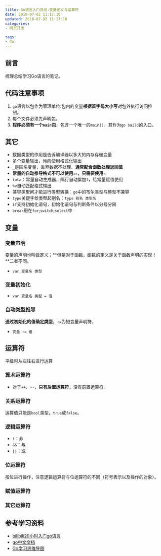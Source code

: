 ```yaml
---
title: Go语言入门总结:变量定义与运算符
date: 2018-07-02 11:17:10
updated: 2018-07-02 11:17:10
categories:
- 网页开发

tags:
- Go
---
```

## 前言
梳理总结学习Go语言的笔记。

<!-- more -->
## 代码注意事项
1. `go`语言以包作为管理单位:包内的变量**根据首字母大小写**对包外执行访问控制。
2. 每个文件必须先声明包。
3. **程序必须有一个`main`包**，包含一个唯一的`main()`，其作为`go build`的入口。


## 其它
- 数据类型的作用是告诉编译器以多大的内存存储变量
- 多个变量输出，倾向使用格式化输出
- `_`是匿名变量，丢弃数据不处理。**通常配合函数处理返回值**
- **常量的自动推导格式不可以使用`:=`，只需要使用`=`**
- `iota`：常量自动生成器，隔行自动累加`1`，给常量赋值使用
- `%v`自动匹配格式输出
- 兼容类型间才能进行类型转换：`go`中的布尔类型与整型不兼容
- `type`关键字给类型起别名：`type 别名 类型名`
- `if`支持初始化语句，初始化语句与判断条件以分号分隔
- `break`用在`for`;`switch`;`select`中

## 变量
### 变量声明
变量的声明也叫做定义；**但是对于函数，函数的定义是关于函数声明的实现！**二者不同。
- `var 变量名 类型`

### 变量初始化
- `var 变量名 类型 = 值`

### 自动类型推导
**通过初始化的值确定类型**，`:=`为短变量声明符。
- `变量 := 值`

## 运算符
平级时从左往右进行运算

### 算术运算符
- 对于`++`、`--`，**只有后置运算符**，没有前置运算符。

### 关系运算符
运算值只能是`bool`类型，`true`或`false`。

### 逻辑运算符
- `!`：非
- `&&`：与
- `||`：或

### 位运算符
按位进行操作，注意逻辑运算符与位运算符的不同（符号表示以及操作的对象）。
### 赋值运算符
### 其它运算符

## 参考学习资料
- [bilibili20小时入门go语言](https://www.bilibili.com/video/av20432910/)
- [go中文文档](https://studygolang.com/pkgdoc)
- [Go学习思维导图](https://www.processon.com/view/link/5a9ba4c8e4b0a9d22eb3bdf0#map)
